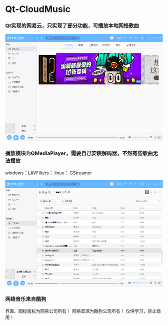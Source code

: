 # Qt-CloudMusic

### Qt实现的网易云，只实现了部分功能，可播放本地网络歌曲

![Home](https://github.com/bp666/Qt-CloudMusic/blob/master/images/Home.png)

### 播放模块为QMediaPlayer，需要自己安装解码器，不然有些歌曲无法播放

windows：LAVFilters；
linux：       GStreamer

![SongList](https://github.com/bp666/Qt-CloudMusic/blob/master/images/SongList.png)

### 网络音乐来自酷狗

界面、图标版权为网易公司所有！
网络音源为酷狗公司所有！
仅供学习，禁止商用！
